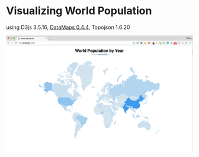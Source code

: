 # Visualizing World Population
using D3js 3.5.16, [DataMaps 0.4.4](http://datamaps.github.io/), Topojson 1.6.20

![Map Preview](preview.png "Map Preview")
